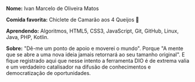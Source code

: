 **Nome:** Ivan Marcelo de Oliveira Matos

**Comida favorita:** Chiclete de Camarão aos 4 Queijos 💖

**Aprendendo:**  Algoritmos, HTML5, CSS3, JavaScript, Git, GitHub, Linux, Java, PHP, Kotlin. 

**Sobre:** "Dê-me um ponto de apoio e moverei o mundo". Porque "A mente que se abre a uma nova ideia jamais retornará ao seu tamanho original". E fique registrado aqui que nesse intento a ferramenta DIO é de extrema valia e um verdadeiro catalisador na difusão de conhecimentos e democratização de oportunidades.
